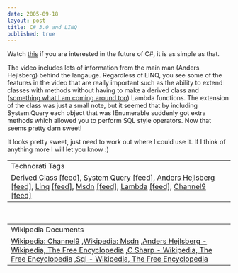 ```yaml
---
date: 2005-09-18
layout: post
title: C# 3.0 and LINQ
published: true
---
```

Watch <a href="http://channel9.msdn.com/showpost.aspx?postid=114680">this</a> if you are interested in the future of C#, it is as simple as that.<p />The video includes lots of information from the main man (Anders Hejlsberg) behind the langauge.  Regardless of LINQ, you see some of the features in the video that are really important such as the ability to extend classes with methods without having to make a derived class and (<a href="http://www.kinlan.co.uk/2005/09/c-30-ugh.html">something what I am coming around too</a>) Lambda functions.  The extension of the class was just a small note, but it seemed that by including System.Query each object that was IEnumerable suddenly got extra methods which allowed you to perform SQL style operators.  Now that seems pretty darn sweet!<p />It looks pretty sweet, just need to work out where I could use it.  If I think of anything more I will let you know :)<p /><table class="TechnoratiHead TagHeader">
<tr><td>Technorati Tags</td></tr>
<tr class="Technorati"><td>
<a href="http://www.technorati.com/tag/Derived%20Class" class="Tag" rel="tag">Derived Class</a> <a href="http://feeds.technorati.com/feed/posts/tag/Derived%20Class" class="Tag">[feed]</a>, <a href="http://www.technorati.com/tag/System%20Query" class="Tag" rel="tag">System Query</a> <a href="http://feeds.technorati.com/feed/posts/tag/System%20Query" class="Tag">[feed]</a>, <a href="http://www.technorati.com/tag/Anders%20Hejlsberg" class="Tag" rel="tag">Anders Hejlsberg</a> <a href="http://feeds.technorati.com/feed/posts/tag/Anders%20Hejlsberg" class="Tag">[feed]</a>, <a href="http://www.technorati.com/tag/Linq" class="Tag" rel="tag">Linq</a> <a href="http://feeds.technorati.com/feed/posts/tag/Linq" class="Tag">[feed]</a>, <a href="http://www.technorati.com/tag/Msdn" class="Tag" rel="tag">Msdn</a> <a href="http://feeds.technorati.com/feed/posts/tag/Msdn" class="Tag">[feed]</a>, <a href="http://www.technorati.com/tag/Lambda" class="Tag" rel="tag">Lambda</a> <a href="http://feeds.technorati.com/feed/posts/tag/Lambda" class="Tag">[feed]</a>, <a href="http://www.technorati.com/tag/Channel9" class="Tag" rel="tag">Channel9</a> <a href="http://feeds.technorati.com/feed/posts/tag/Channel9" class="Tag">[feed]</a>
</td></tr>
</table><br /><table class="TechnoratiHead TagHeader">
<tr><td>Wikipedia Documents</td></tr>
<tr class="Technorati"><td>
<a href="http://en.wikipedia.org/wiki/Channel9">Wikipedia: Channel9</a> ,<a href="http://en.wikipedia.org/wiki/MSDN">Wikipedia: Msdn</a> ,<a href="http://en.wikipedia.org/wiki/Anders_Hejlsberg">Anders Hejlsberg - Wikipedia, The Free Encyclopedia</a> ,<a href="http://en.wikipedia.org/wiki/C-sharp">C Sharp - Wikipedia, The Free Encyclopedia</a> ,<a href="http://en.wikipedia.org/wiki/SQL">Sql - Wikipedia, The Free Encyclopedia</a>
</td></tr>
</table><div class="blogger-post-footer"><img class="posterous_download_image" src="https://blogger.googleusercontent.com/tracker/8109338-112708418612619046?l=www.kinlan.co.uk%2Findex.html" height="1" alt="" width="1" /></div>

